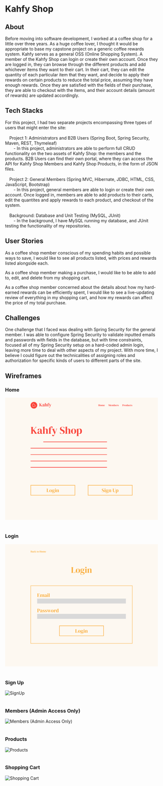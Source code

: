 # Kahfy Shop

## About
Before moving into software development, I worked at a coffee shop for a little over three years. As a huge coffee lover, I thought it would be appropriate to base my capstone project on a generic coffee rewards system. Kahfy serves as a general OSS (Online Shopping System). A member of the Kahfy Shop can login or create their own account. Once they are logged in, they can browse through the different products and add whichever items they want to their cart. In their cart, they can edit the quantity of each particular item that they want, and decide to apply their rewards on certain products to reduce the total price, assuming they have enough rewards. Once they are satisfied with the fields of their purchase, they are able to checkout with the items, and their account details (amount of rewards) are updated accordingly.

## Tech Stacks
For this project, I had two separate projects encompassing three types of users that might enter the site: <br/><br/>
&emsp;Project 1: Administrators and B2B Users (Spring Boot, Spring Security, Maven, REST, Thymeleaf) <br/>
&emsp;&emsp;- In this project, administrators are able to perform full CRUD functionality on the two assets of Kahfy Shop: the members and the products. B2B Users can find their own portal, where they can access the API for Kahfy Shop Members and Kahfy Shop Products, in the form of JSON files. <br/><br/>
&emsp;Project 2: General Members (Spring MVC, Hibernate, JDBC, HTML, CSS, JavaScript, Bootstrap) <br/>
&emsp;&emsp;- In this project, general members are able to login or create their own account. Once logged in, members are able to add products to their carts, edit the quantites and apply rewards to each product, and checkout of the system. <br/><br/>
&emsp;Background: Database and Unit Testing (MySQL, JUnit) <br/>
&emsp;&emsp;- In the background, I have MySQL running my database, and JUnit testing the functionality of my repositories. <br/>
   
## User Stories
As a coffee shop member conscious of my spending habits and possible ways to save, I would like to see all products listed, with prices and rewards listed alongside each.

As a coffee shop member making a purchase, I would like to be able to add to, edit, and delete from my shopping cart.

As a coffee shop member concerned about the details about how my hard-earned rewards can be efficiently spent, I would like to see a live-updating review of everything in my shopping cart, and how my rewards can affect the price of my total purchase.

## Challenges
One challenge that I faced was dealing with Spring Security for the general member. I was able to configure Spring Security to validate inputted emails and passwords with fields in the database, but with time constraints, focused all of my Spring Security setup on a hard-coded admin login, leaving more time to deal with other aspects of my project. With more time, I believe I could figure out the technicalities of assigning roles and authorization for specific kinds of users to different parts of the site.

## Wireframes
### Home
![Home](https://github.com/parx1050/KahfyShop/blob/d5ed39251aa3ce7fe8989b2d6d12c20533a98377/wireframes/Kahfy%20-%20Home.png) <br/><br/>
### Login
![Login](https://github.com/parx1050/KahfyShop/blob/91a2eadc8ceed4762c897f7897c5e6c47d7ae0a5/wireframes/Kahfy%20-%20Login.png) <br/><br/>
### Sign Up
![SignUp](https://github.com/[username]/[reponame]/blob/[branch]/image.jpg?raw=true) <br/><br/>
### Members (Admin Access Only)
![Members (Admin Access Only)](https://github.com/[username]/[reponame]/blob/[branch]/image.jpg?raw=true) <br/><br/>
### Products
![Products](https://github.com/[username]/[reponame]/blob/[branch]/image.jpg?raw=true) <br/><br/>
### Shopping Cart
![Shopping Cart](https://github.com/[username]/[reponame]/blob/[branch]/image.jpg?raw=true) <br/><br/>
